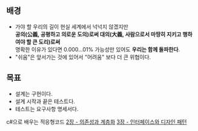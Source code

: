 ## 배경
- 가야 할 우리의 길이 현실 세계에서 넉넉지 않겠지만  
  **공의(公義, 공평하고 의로운 도의)로써 대의(大義, 사람으로서 마땅히 지키고 행하여야 할 큰 도리)로써**  
  명확한 이유가 있다면 0.000…01% 가능성만 있어도 **우리는 함께 돌파한다**.
- "쉬움"은 앞서가는 것에 있어서 "어려움" 보다 더 큰 위협이다. 

## 목표
- 설계는 구현이다.
- 설계 시작과 끝은 테스트다.
- 테스트는 요구사항 명세서다.

c#으로 배우는 적응형코드 
[2장 - 의존성과 계층화](https://blog.naver.com/firstmeyou/221520576650)
[3장 - 인터페이스와 디자인 패턴](https://blog.naver.com/firstmeyou/221531243147)

